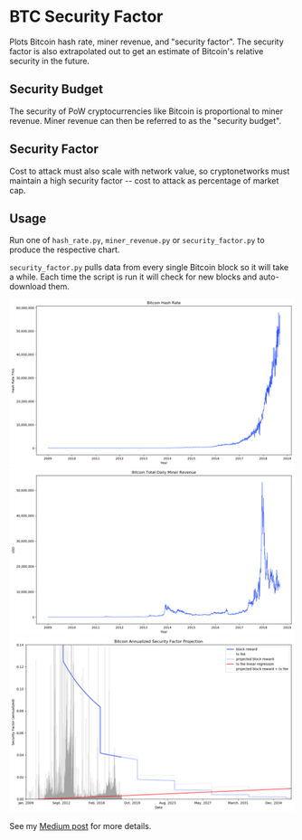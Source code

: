 # BTC Security Factor

Plots Bitcoin hash rate, miner revenue, and "security factor".
The security factor is also extrapolated out to get an estimate of Bitcoin's relative security in the future.

## Security Budget
The security of PoW cryptocurrencies like Bitcoin is proportional to miner revenue.
Miner revenue can then be referred to as the "security budget".

## Security Factor
Cost to attack must also scale with network value, so cryptonetworks must maintain a high security factor -- cost to attack as percentage of market cap.

## Usage
Run one of `hash_rate.py`, `miner_revenue.py` or `security_factor.py` to produce the respective chart.

`security_factor.py` pulls data from every single Bitcoin block so it will take a while.
Each time the script is run it will check for new blocks and auto-download them.

![](./figures/hash_rate.png)
![](./figures/miner_revenue.png)
![](./figures/security_factor.png)

See my [Medium post](https://medium.com/coinmonks/bitcoin-security-a-negative-exponential-95e78b6b575) for more details.
